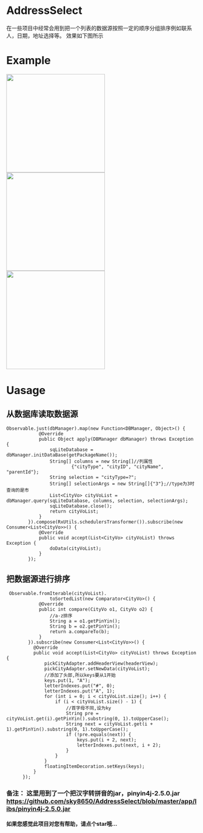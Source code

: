 # AddressSelect
在一些项目中经常会用到把一个列表的数据源按照一定的顺序分组排序例如联系人，日期，地址选择等。
   效果如下图所示

# Example 
 <image  
src="https://github.com/sky8650/AddressSelect/blob/master/img/GIF.gif" width="260px"/>   <image src="https://github.com/sky8650/AddressSelect/blob/master/img/device-2019-01-17-185749.png" width="260px"/>    <image 
src="https://github.com/sky8650/AddressSelect/blob/master/img/device-2019-01-17-185822.png" width="260px"/>

# Uasage

## 从数据库读取数据源
```
Observable.just(dbManager).map(new Function<DBManager, Object>() {
            @Override
            public Object apply(DBManager dbManager) throws Exception {
                sqLiteDatabase = dbManager.initDataBase(getPackageName());
                String[] columns = new String[]//列属性
                        {"cityType", "cityID", "cityName", "parentId"};
                String selection = "cityType=?";
                String[] selectionArgs = new String[]{"3"};//type为3时查询的是市
                List<CityVo> cityVoList = dbManager.query(sqLiteDatabase, columns, selection, selectionArgs);
                sqLiteDatabase.close();
                return cityVoList;
            }
        }).compose(RxUtils.schedulersTransformer()).subscribe(new Consumer<List<CityVo>>() {
            @Override
            public void accept(List<CityVo> cityVoList) throws Exception {
                doData(cityVoList);
            }
        });
```
## 把数据源进行排序
```
 Observable.fromIterable(cityVoList).
                toSortedList(new Comparator<CityVo>() {
            @Override
            public int compare(CityVo o1, CityVo o2) {
                //a-z排序
                String a = o1.getPinYin();
                String b = o2.getPinYin();
                return a.compareTo(b);
            }
        }).subscribe(new Consumer<List<CityVo>>() {
          @Override
          public void accept(List<CityVo> cityVoList) throws Exception {
              pickCityAdapter.addHeaderView(headerView);
              pickCityAdapter.setNewData(cityVoList);
              //添加了头部,所以keys要从1开始
              keys.put(1, "A");
              letterIndexes.put("#", 0);
              letterIndexes.put("A", 1);
              for (int i = 0; i < cityVoList.size(); i++) {
                  if (i < cityVoList.size() - 1) {
                      //首字母不同,设为ky
                      String pre = cityVoList.get(i).getPinYin().substring(0, 1).toUpperCase();
                      String next = cityVoList.get(i + 1).getPinYin().substring(0, 1).toUpperCase();
                      if (!pre.equals(next)) {
                          keys.put(i + 2, next);
                          letterIndexes.put(next, i + 2);
                      }
                  }
              }
              floatingItemDecoration.setKeys(keys);
          }
      });
```
### 备注： 这里用到了一个把汉字转拼音的jar，pinyin4j-2.5.0.jar  https://github.com/sky8650/AddressSelect/blob/master/app/libs/pinyin4j-2.5.0.jar

#### 如果您感觉此项目对您有帮助，请点个star哦…
       
       

   
   
   
